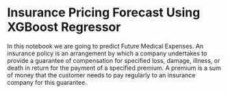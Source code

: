 # Insurance Pricing Forecast Using XGBoost Regressor
 In this notebook we are going to predict Future Medical Expenses.
 An insurance policy is an arrangement by which a company undertakes to provide a guarantee of compensation for specified loss, damage, illness, or death in return for the payment of a specified premium. A premium is a sum of money that the customer needs to pay regularly to an insurance company for this guarantee.

